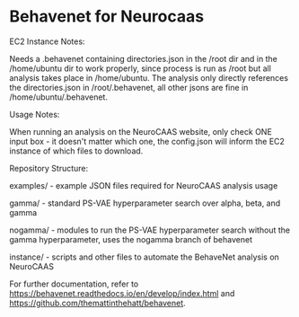 # Behavenet for Neurocaas

EC2 Instance Notes:

Needs a .behavenet containing directories.json in the /root dir and in the /home/ubuntu dir to work properly, since process is run as /root but all analysis takes place in /home/ubuntu. The analysis only directly references the directories.json in /root/.behavenet, all other jsons are fine in /home/ubuntu/.behavenet.

Usage Notes:

When running an analysis on the NeuroCAAS website, only check ONE input box - it doesn't matter which one, the config.json will inform the EC2 instance of which files to download.

Repository Structure:

examples/ - example JSON files required for NeuroCAAS analysis usage

gamma/ - standard PS-VAE hyperparameter search over alpha, beta, and gamma

nogamma/ - modules to run the PS-VAE hyperparameter search without the gamma hyperparameter, uses the nogamma branch of behavenet

instance/ - scripts and other files to automate the BehaveNet analysis on NeuroCAAS


For further documentation, refer to https://behavenet.readthedocs.io/en/develop/index.html and https://github.com/themattinthehatt/behavenet.
